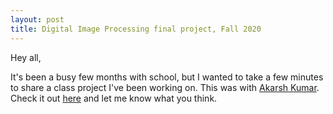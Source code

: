 ```yaml
---
layout: post
title: Digital Image Processing final project, Fall 2020
---
```


Hey all,

It's been a busy few months with school, but I wanted to take a few minutes to share a class project I've been working on. This was with [Akarsh Kumar](http://www.akarshkumar.com). Check it out [here](https://youtu.be/TboPF-H-13Q) and let me know what you think.

<!-- Other than that, check out [A Promised Land](https://bookstorelink.com/9781524763169). I'm a chapter in and already hooked by Obama's writing style. -->
